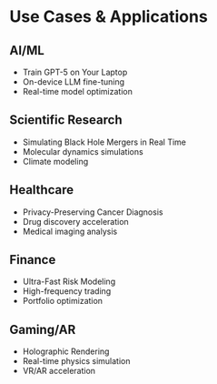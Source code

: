 # Use Cases & Applications

## AI/ML
- Train GPT-5 on Your Laptop
- On-device LLM fine-tuning
- Real-time model optimization

## Scientific Research
- Simulating Black Hole Mergers in Real Time
- Molecular dynamics simulations
- Climate modeling

## Healthcare
- Privacy-Preserving Cancer Diagnosis
- Drug discovery acceleration
- Medical imaging analysis

## Finance
- Ultra-Fast Risk Modeling
- High-frequency trading
- Portfolio optimization

## Gaming/AR
- Holographic Rendering
- Real-time physics simulation
- VR/AR acceleration 